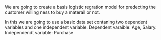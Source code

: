 We are going to create a basis logistic regration model for predecting the customer willing ness to buy a materail or not.

In this we are going to use a basic data set contaning two dependent variables and one independent variable.
Dependent varaible:
Age, Salary.
Independendt variable:
Purchase
